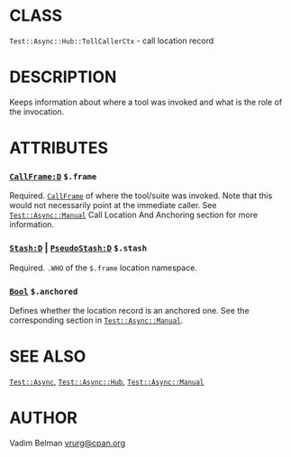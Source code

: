 CLASS
=====

`Test::Async::Hub::TollCallerCtx` - call location record

DESCRIPTION
===========



Keeps information about where a tool was invoked and what is the role of the invocation.

ATTRIBUTES
==========



### [`CallFrame:D`](https://docs.raku.org/type/CallFrame) `$.frame`

Required. [`CallFrame`](https://docs.raku.org/type/CallFrame) of where the tool/suite was invoked. Note that this would not necessarily point at the immediate caller. See [`Test::Async::Manual`](../Manual.md) Call Location And Anchoring section for more information.

### [`Stash:D`](https://docs.raku.org/type/Stash) | [`PseudoStash:D`](https://docs.raku.org/type/PseudoStash) `$.stash`

Required. `.WHO` of the `$.frame` location namespace.

### [`Bool`](https://docs.raku.org/type/Bool) `$.anchored`

Defines whether the location record is an anchored one. See the corresponding section in [`Test::Async::Manual`](../Manual.md).

SEE ALSO
========

[`Test::Async`](../../Async.md), [`Test::Async::Hub`](../Hub.md), [`Test::Async::Manual`](../Manual.md)

AUTHOR
======

Vadim Belman <vrurg@cpan.org>

